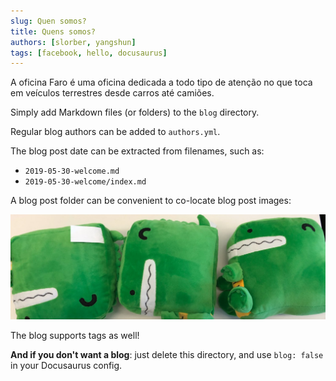 ```yaml
---
slug: Quen somos?
title: Quens somos?
authors: [slorber, yangshun]
tags: [facebook, hello, docusaurus]
---
```


A oficina Faro é uma oficina dedicada a todo tipo de atenção no que toca em veículos terrestres desde carros até camiões.

Simply add Markdown files (or folders) to the `blog` directory.

Regular blog authors can be added to `authors.yml`.

The blog post date can be extracted from filenames, such as:

- `2019-05-30-welcome.md`
- `2019-05-30-welcome/index.md`

A blog post folder can be convenient to co-locate blog post images:

![Docusaurus Plushie](./docusaurus-plushie-banner.jpeg)

The blog supports tags as well!

**And if you don't want a blog**: just delete this directory, and use `blog: false` in your Docusaurus config.
